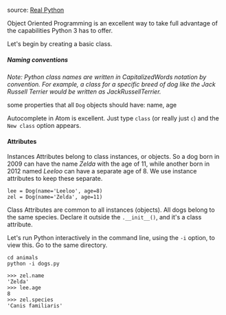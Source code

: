 source: [Real Python](https://realpython.com/python3-object-oriented-programming/)

Object Oriented Programming is an excellent way to take full advantage of the capabilities Python 3 has to offer.

Let's begin by creating a basic class.

##### Naming conventions

*Note: Python class names are written in CapitalizedWords notation by convention. For example, a class for a specific breed of dog like the Jack Russell Terrier would be written as JackRussellTerrier.*

some properties that all `Dog` objects should have: name, age

Autocomplete in Atom is excellent. Just type `class` (or really just `c`) and the `New class` option appears.

#### Attributes

Instances Attributes belong to class instances, or objects. So a dog born in 2009 can have the name *Zelda* with the age of 11, while another born in 2012 named *Leeloo* can have a separate age of 8. We use instance attributes to keep these separate.

```Py
lee = Dog(name='Leeloo', age=8)
zel = Dog(name='Zelda', age=11)
```

Class Attributes are common to all instances (objects). All dogs belong to the same species. Declare it outside the `.__init__()`, and it's a class attribute.

Let's run Python interactively in the command line, using the `-i` option, to view this. Go to the same directory.

```
cd animals
python -i dogs.py
```

```Py
>>> zel.name
'Zelda'
>>> lee.age
8
>>> zel.species
'Canis familiaris'
```
